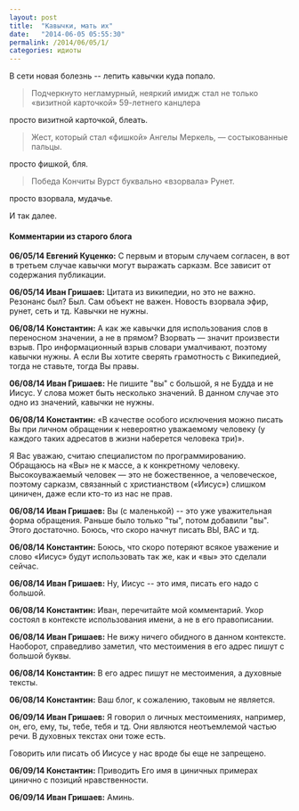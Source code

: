 ```yaml
---
layout: post
title:  "Кавычки, мать их"
date:   "2014-06-05 05:55:30"
permalink: /2014/06/05/1/
categories: идиоты
---
```


В сети новая болезнь -- лепить кавычки куда попало.

> Подчеркнуто негламурный, неяркий имидж стал не только «визитной
> карточкой» 59-летнего канцлера

просто визитной карточкой, блеать.

> Жест, который стал «фишкой» Ангелы Меркель, — состыкованные пальцы.

просто фишкой, бля.

> Победа Кончиты Вурст буквально «взорвала» Рунет.

просто взорвала, мудачье.

И так далее.



#### Комментарии из старого блога


**06/05/14 Евгений Куценко:** С первым и вторым случаем согласен, в
  вот в третьем случае кавычки могут выражать сарказм. Все зависит от
  содержания публикации.


**06/05/14 Иван Гришаев:** Цитата из википедии, но это не важно.
Резонанс был? Был. Сам объект не важен.  Новость взорвала эфир, рунет,
сеть и тд.  Кавычки не нужны.



**06/08/14 Константин:** А как же кавычки для использования слов в
  переносном значении, а не в прямом? Взорвать — значит произвести
  взрыв. Про информационный взрыв словари умалчивают, поэтому кавычки
  нужны. А если Вы хотите сверять грамотность с Википедией, тогда не
  ставьте, тогда Вы правы.


**06/08/14 Иван Гришаев:** Не пишите "вы" с большой, я не Будда и не
Иисус.  У слова может быть несколько значений. В данном случае это
одно из значений, кавычки не нужны.



**06/08/14 Константин:** «В качестве особого исключения можно писать
  Вы при личном обращении к невероятно уважаемому человеку (у каждого
  таких адресатов в жизни наберется человека три)».

Я Вас уважаю, считаю специалистом по программированию. Обращаюсь на
«Вы» не к массе, а к конкретному человеку. Высокоуважаемый человек —
это не божественное, а человеческое, поэтому сарказм, связанный с
христианством («Иисус») слишком циничен, даже если кто-то из нас не
прав.


**06/08/14 Иван Гришаев:** Вы (с маленькой) -- это уже уважительная
  форма обращения. Раньше было только "ты", потом добавили "вы". Этого
  достаточно. Боюсь, что скоро начнут писать ВЫ, ВАС и тд.



**06/08/14 Константин:** Боюсь, что скоро потеряют всякое уважение и
  слово «Иисус» будут использовать так же, как и «вы» это сделали
  сейчас.


**06/08/14 Иван Гришаев:** Ну, Иисус -- это имя, писать его надо с
  большой.

**06/08/14 Константин:** Иван, перечитайте мой комментарий. Укор
  состоял в контексте использования имени, а не в его правописании.


**06/08/14 Иван Гришаев:** Не вижу ничего обидного в данном контексте.
Наоборот, справедливо заметил, что местоимения в его адрес пишут с
большой буквы.


**06/08/14 Константин:** В его адрес пишут не местоимения, а духовные
  тексты.

**06/08/14 Константин:** Ваш блог, к сожалению, таковым не является.


**06/09/14 Иван Гришаев:** Я говорил о личных местоимениях, например,
  он, его, ему, ты, тебе, тебя и тд. Они являются неотъемлемой частью
  речи. В духовных текстах они тоже есть.

Говорить или писать об Иисусе у нас вроде бы еще не запрещено.


**06/09/14 Константин:** Приводить Его имя в циничных примерах цинично
  с позиций нравственности.


**06/09/14 Иван Гришаев:** Аминь.
